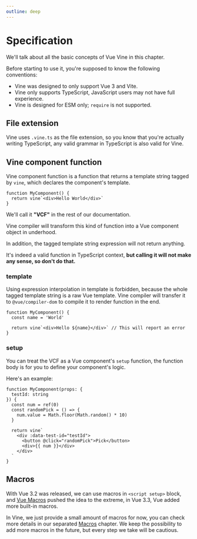 ```yaml
---
outline: deep
---
```


# Specification

We'll talk about all the basic concepts of Vue Vine in this chapter.

Before starting to use it, you're supposed to know the following conventions:

- Vine was designed to only support Vue 3 and Vite.
- Vine only supports TypeScript, JavaScript users may not have full experience.
- Vine is designed for ESM only; `require` is not supported.

## File extension

Vine uses `.vine.ts` as the file extension, so you know that you're actually writing TypeScript, any valid grammar in TypeScript is also valid for Vine.

## Vine component function

Vine component function is a function that returns a template string tagged by `vine`, which declares the component's template.

```vue-vine
function MyComponent() {
  return vine`<div>Hello World</div>`
}
```

We'll call it **"VCF"** in the rest of our documentation.

Vine compiler will transform this kind of function into a Vue component object in underhood.

In addition, the tagged template string expression will not return anything.

It's indeed a valid function in TypeScript context, **but calling it will not make any sense, so don't do that.**

### template

Using expression interpolation in template is forbidden, because the whole tagged template string is a raw Vue template. Vine compiler will transfer it to `@vue/compiler-dom` to compile it to render function in the end.

```vue-vine
function MyComponent() {
  const name = 'World'

  return vine`<div>Hello ${name}</div>` // This will report an error
}
```

### setup

You can treat the VCF as a Vue component's `setup` function, the function body is for you to define your component's logic.

Here's an example:

```vue-vine
function MyComponent(props: {
  testId: string
}) {
  const num = ref(0)
  const randomPick = () => {
    num.value = Math.floor(Math.random() * 10)
  }

  return vine`
    <div :data-test-id="testId">
      <button @click="randomPick">Pick</button>
      <div>{{ num }}</div>
    </div>
  `
}
```

## Macros

With Vue 3.2 was released, we can use macros in `<script setup>` block, and [Vue Macros](https://vue-macros.sxzz.moe/) pushed the idea to the extreme, in Vue 3.3, Vue added more built-in macros.

In Vine, we just provide a small amount of macros for now, you can check more details in our separated [Macros](./macros.html) chapter. We keep the possibility to add more macros in the future, but every step we take will be cautious.
